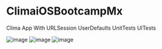 # ClimaiOSBootcampMx

Clima App With URLSession
UserDefaults
UnitTests
UITests

![image](https://user-images.githubusercontent.com/49013250/236691756-90fde647-d26b-4722-89ed-28c1b47439cc.png)
![image](https://user-images.githubusercontent.com/49013250/236691766-9238ca7c-66ea-4460-9d11-42f979de55f7.png)
![image](https://user-images.githubusercontent.com/49013250/236691774-1b697561-efa6-413c-b05f-103f1e84f829.png)

